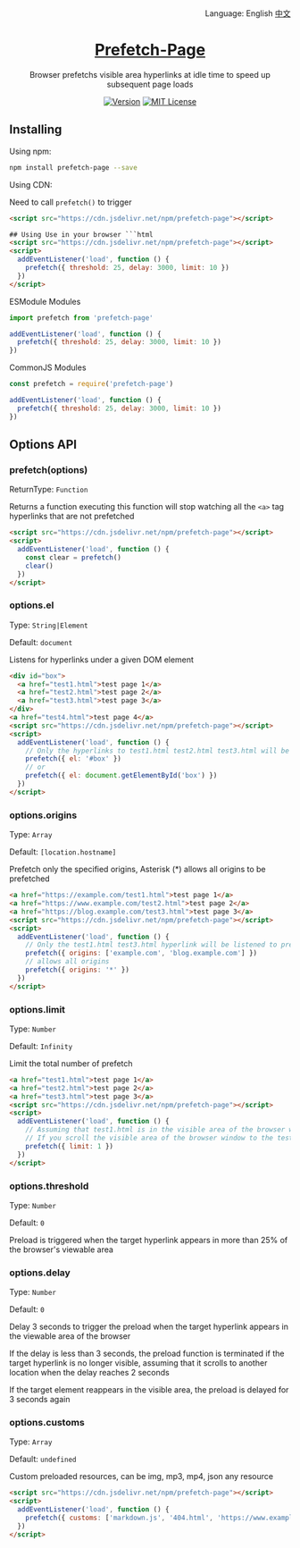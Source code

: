 <div align="right">
  Language:
  English
  <a title="中文" href="/README.md">中文</a>
</div>

<h1 align="center"><a href="https://github.com/Lete114/Prefetch-Page" target="_blank">Prefetch-Page</a></h1>
<p align="center">Browser prefetchs visible area hyperlinks at idle time to speed up subsequent page loads</p>

<p align="center">
    <a href="https://github.com/Lete114/Prefetch-Page/releases/"><img src="https://img.shields.io/npm/v/prefetch-page?logo=npm" alt="Version"></a>
    <a href="https://github.com/Lete114/Prefetch-Page/blob/master/LICENSE"><img src="https://img.shields.io/github/license/Lete114/Prefetch-Page?color=FF5531" alt="MIT License"></a>
</p>

## Installing

Using npm:

```bash
npm install prefetch-page --save
```

Using CDN:

Need to call `prefetch()` to trigger

````html
<script src="https://cdn.jsdelivr.net/npm/prefetch-page"></script>

## Using Use in your browser ```html
<script src="https://cdn.jsdelivr.net/npm/prefetch-page"></script>
<script>
  addEventListener('load', function () {
    prefetch({ threshold: 25, delay: 3000, limit: 10 })
  })
</script>
````

ESModule Modules

```js
import prefetch from 'prefetch-page'

addEventListener('load', function () {
  prefetch({ threshold: 25, delay: 3000, limit: 10 })
})
```

CommonJS Modules

```js
const prefetch = require('prefetch-page')

addEventListener('load', function () {
  prefetch({ threshold: 25, delay: 3000, limit: 10 })
})
```

## Options API

### prefetch(options)

ReturnType: `Function`

Returns a function executing this function will stop watching all the `<a>` tag hyperlinks that are not prefetched

```html
<script src="https://cdn.jsdelivr.net/npm/prefetch-page"></script>
<script>
  addEventListener('load', function () {
    const clear = prefetch()
    clear()
  })
</script>
```

### options.el

Type: `String|Element`

Default: `document`

Listens for hyperlinks under a given DOM element

```html
<div id="box">
  <a href="test1.html">test page 1</a>
  <a href="test2.html">test page 2</a>
  <a href="test3.html">test page 3</a>
</div>
<a href="test4.html">test page 4</a>
<script src="https://cdn.jsdelivr.net/npm/prefetch-page"></script>
<script>
  addEventListener('load', function () {
    // Only the hyperlinks to test1.html test2.html test3.html will be listened to for prefetching
    prefetch({ el: '#box' })
    // or
    prefetch({ el: document.getElementById('box') })
  })
</script>
```

### options.origins

Type: `Array`

Default: `[location.hostname]`

Prefetch only the specified origins, Asterisk (\*) allows all origins to be prefetched

```html
<a href="https://example.com/test1.html">test page 1</a>
<a href="https://www.example.com/test2.html">test page 2</a>
<a href="https://blog.example.com/test3.html">test page 3</a>
<script src="https://cdn.jsdelivr.net/npm/prefetch-page"></script>
<script>
  addEventListener('load', function () {
    // Only the test1.html test3.html hyperlink will be listened to prefetch
    prefetch({ origins: ['example.com', 'blog.example.com'] })
    // allows all origins
    prefetch({ origins: '*' })
  })
</script>
```

### options.limit

Type: `Number`

Default: `Infinity`

Limit the total number of prefetch

```html
<a href="test1.html">test page 1</a>
<a href="test2.html">test page 2</a>
<a href="test3.html">test page 3</a>
<script src="https://cdn.jsdelivr.net/npm/prefetch-page"></script>
<script>
  addEventListener('load', function () {
    // Assuming that test1.html is in the visible area of the browser window and has been prefetch
    // If you scroll the visible area of the browser window to the test2.html display area again, no more hyperlinks are preloaded and the limit is exceeded
    prefetch({ limit: 1 })
  })
</script>
```

### options.threshold

Type: `Number`

Default: `0`

Preload is triggered when the target hyperlink appears in more than 25% of the browser's viewable area

### options.delay

Type: `Number`

Default: `0`

Delay 3 seconds to trigger the preload when the target hyperlink appears in the viewable area of the browser

If the delay is less than 3 seconds, the preload function is terminated if the target hyperlink is no longer visible, assuming that it scrolls to another location when the delay reaches 2 seconds

If the target element reappears in the visible area, the preload is delayed for 3 seconds again

### options.customs

Type: `Array`

Default: `undefined`

Custom preloaded resources, can be img, mp3, mp4, json any resource

```html
<script src="https://cdn.jsdelivr.net/npm/prefetch-page"></script>
<script>
  addEventListener('load', function () {
    prefetch({ customs: ['markdown.js', '404.html', 'https://www.example.com'] })
  })
</script>
```
